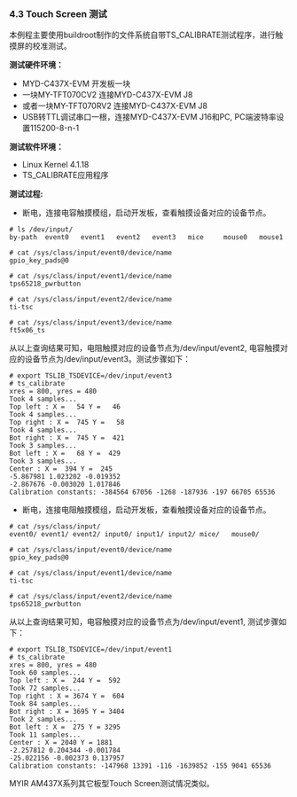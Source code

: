### 4.3 Touch Screen 测试

本例程主要使用buildroot制作的文件系统自带TS\_CALIBRATE测试程序，进行触摸屏的校准测试。

**测试硬件环境：**

* MYD-C437X-EVM 开发板一块  
* 一块MY-TFT070CV2 连接MYD-C437X-EVM J8  
* 或者一块MY-TFT070RV2 连接MYD-C437X-EVM J8  
* USB转TTL调试串口一根，连接MYD-C437X-EVM J16和PC, PC端波特率设置115200-8-n-1

**测试软件环境：**

* Linux Kernel 4.1.18   
* TS\_CALIBRATE应用程序  

**测试过程:**

* 断电，连接电容触摸模组，启动开发板，查看触摸设备对应的设备节点。  

```
# ls /dev/input/
by-path  event0   event1   event2   event3   mice     mouse0   mouse1

# cat /sys/class/input/event0/device/name 
gpio_key_pads@0

# cat /sys/class/input/event1/device/name 
tps65218_pwrbutton

# cat /sys/class/input/event2/device/name 
ti-tsc

# cat /sys/class/input/event3/device/name 
ft5x06_ts
```

从以上查询结果可知，电阻触摸对应的设备节点为/dev/input/event2, 电容触摸对应的设备节点为/dev/input/event3。测试步骤如下：

```
# export TSLIB_TSDEVICE=/dev/input/event3
# ts_calibrate
xres = 800, yres = 480
Took 4 samples...
Top left : X =   54 Y =   46
Took 4 samples...
Top right : X =  745 Y =   58
Took 4 samples...
Bot right : X =  745 Y =  421
Took 3 samples...
Bot left : X =   68 Y =  429
Took 3 samples...
Center : X =  394 Y =  245
-5.867981 1.023202 -0.019352
-2.867676 -0.003020 1.017846
Calibration constants: -384564 67056 -1268 -187936 -197 66705 65536
```

* 断电，连接电阻触摸模组，启动开发板，查看触摸设备对应的设备节点。  

```
# cat /sys/class/input/
event0/ event1/ event2/ input0/ input1/ input2/ mice/   mouse0/ 

# cat /sys/class/input/event0/device/name 
gpio_key_pads@0

# cat /sys/class/input/event1/device/name 
ti-tsc

# cat /sys/class/input/event2/device/name 
tps65218_pwrbutton
```

从以上查询结果可知，电容触摸对应的设备节点为/dev/input/event1, 测试步骤如下：

```
# export TSLIB_TSDEVICE=/dev/input/event1
# ts_calibrate
xres = 800, yres = 480
Took 60 samples...
Top left : X =  244 Y =  592
Took 72 samples...
Top right : X = 3674 Y =  604
Took 84 samples...
Bot right : X = 3695 Y = 3404
Took 2 samples...
Bot left : X =  275 Y = 3295
Took 11 samples...
Center : X = 2040 Y = 1881
-2.257812 0.204344 -0.001784
-25.022156 -0.002373 0.137957
Calibration constants: -147968 13391 -116 -1639852 -155 9041 65536 
```

MYIR AM437X系列其它板型Touch Screen测试情况类似。

